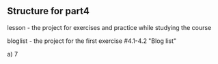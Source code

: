 ## Structure for part4

lesson - the project for exercises and practice while studying the course

bloglist - the project for the first exercise #4.1-4.2 "Blog list"

a) 7
